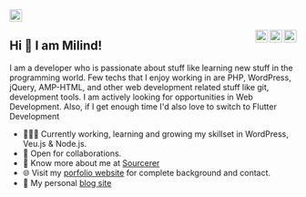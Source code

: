 <img align="center" alt="Hey there, I'm Milind. I'm a Web Developer, a maker and infosec enthusiast. Check out my work" width="22px" src="https://github.com/milindex/milindex/blob/main/bio.gif?raw=true" />

<a href="https://twitter.com/milinded" target="_blank" rel="nofollow"><img align="right" alt="Milind's Twitter" width="22px" src="https://cdn.jsdelivr.net/npm/simple-icons@v3/icons/twitter.svg" /></a><a href="https://www.linkedin.com/in/milindks/" target="_blank" rel="nofollow"><img align="right" alt="Pratik's Linkdein" width="22px" src="https://cdn.jsdelivr.net/npm/simple-icons@v3/icons/linkedin.svg" /></a><a href="https://www.instagram.com/milindex" target="_blank" rel="nofollow"><img align="right" alt="Pratik's Insta" width="22px" src="https://cdn.jsdelivr.net/npm/simple-icons@v3/icons/instagram.svg" /></a>

## Hi 👋 I am Milind! 

I am a developer who is passionate about stuff like learning new stuff in the programming world. Few techs that I enjoy working in are PHP, WordPress, jQuery, AMP-HTML, and other web development related stuff like git, development tools. 
I am actively looking for opportunities in Web Development. Also, if I get enough time I'd also love to switch to Flutter Development

- 👨🏽‍💻 Currently working, learning and growing my skillset in WordPress, Veu.js & Node.js.
- 🤝 Open for collaborations.
- 👨 Know more about me at [Sourcerer](https://sourcerer.io/milindex) 
- 🌐 Visit my [porfolio website](https://milindsonawane.in) for complete background and contact.
- 👋 My personal [blog site](https://milindsonawane.in/blogs)
